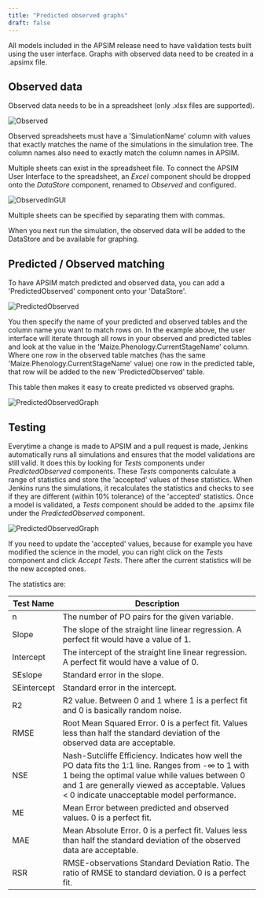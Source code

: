 ```yaml
---
title: "Predicted observed graphs"
draft: false
---
```


All models included in the APSIM release need to have validation tests built using the user interface. Graphs with observed data need to be created in a .apsimx file. 


## Observed data
Observed data needs to be in a spreadsheet (only .xlsx files are supported).

![Observed](/images/Development.ModelValidation.Observed.png)

Observed spreadsheets must have a 'SimulationName' column with values that exactly matches the name of the simulations in the simulation tree. The column names also need to exactly match the column names in APSIM.

Multiple sheets can exist in the spreadsheet file. To connect the APSIM User Interface to the spreadsheet, an *Excel* component should be dropped onto the *DataStore* component, renamed to *Observed* and configured.

![ObservedInGUI](/images/Development.ModelValidation.ObservedInGUI.png)

Multiple sheets can be specified by separating them with commas.

When you next run the simulation, the observed data will be added to the DataStore and be available for graphing.

## Predicted / Observed matching

To have APSIM match predicted and observed data, you can add a 'PredictedObserved' component onto your 'DataStore'. 

![PredictedObserved](/images/Development.ModelValidation.PredictedObserved.png)

You then specify the name of your predicted and observed tables and the column name you want to match rows on. In the example above, the user interface will iterate through all rows in your observed and predicted tables and look at the value in the 'Maize.Phenology.CurrentStageName' column. Where one row in the observed table matches (has the same 'Maize.Phenology.CurrentStageName' value) one row in the predicted table, that row will be added to the new 'PredictedObserved' table.

This table then makes it easy to create predicted vs observed graphs.

![PredictedObservedGraph](/images/Development.ModelValidation.PredictedObservedGraph.png)

## Testing

Everytime a change is made to APSIM and a pull request is made, Jenkins automatically runs all simulations and ensures that the model validations are still valid. It does this by looking for *Tests* components under *PredictedObserved* components. These *Tests* components calculate a range of statistics and store the 'accepted' values of these statistics. When Jenkins runs the simulations, it recalculates the statistics and checks to see if they are different (within 10% tolerance) of the 'accepted' statistics. Once a model is validated, a *Tests* component should be added to the .apsimx file under the *PredictedObserved* component.

![PredictedObservedGraph](/images/Development.ModelValidation.Tests.png)

If you need to update the 'accepted' values, because for example you have modified the science in the model, you can right click on the *Tests* component and click *Accept Tests*. There after the current statistics will be the new accepted ones.

The statistics are:


Test Name    | Description
------------ | -----------
 n	         | The number of PO pairs for the given variable.
 Slope       |	The slope of the straight line linear regression. A perfect fit would have a value of 1.
 Intercept   |	The intercept of the straight line linear regression. A perfect fit would have a value of 0.
 SEslope     |	Standard error in the slope.
 SEintercept | Standard error in the intercept.
 R2	         | R2 value. Between 0 and 1 where 1 is a perfect fit and 0 is basically random noise. 
 RMSE        | Root Mean Squared Error. 0 is a perfect fit. Values less than half the standard deviation of the observed data are acceptable.
 NSE         | Nash-Sutcliffe Efficiency. Indicates how well the PO data fits the 1:1 line. Ranges from -∞ to 1 with 1 being the optimal value while values  between 0 and 1 are generally viewed as acceptable. Values < 0 indicate unacceptable model performance.
 ME	         | Mean Error between predicted and observed values. 0 is a perfect fit.
 MAE         | Mean Absolute Error. 0 is a perfect fit. Values less than half the standard deviation of the observed data are acceptable.
 RSR         | RMSE-observations Standard Deviation Ratio. The ratio of RMSE to standard deviation. 0 is a perfect fit.